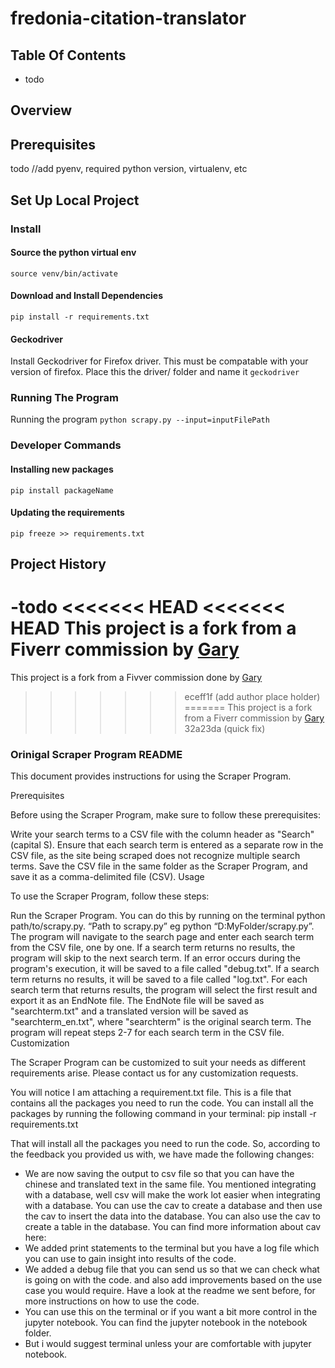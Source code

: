 # fredonia-citation-translator

## Table Of Contents
- todo


## Overview

## Prerequisites
todo
//add pyenv, required python version, virtualenv, etc

## Set Up Local Project

### Install

#### Source the python virtual env
`source venv/bin/activate`

#### Download and Install Dependencies
`pip install -r requirements.txt`

####  Geckodriver

Install Geckodriver for Firefox driver. This must be compatable with your version of firefox. Place this the driver/ folder and name it `geckodriver`

### Running The Program

Running the program
`python scrapy.py --input=inputFilePath`

### Developer Commands

#### Installing new packages
`pip install packageName`

#### Updating the requirements
`pip freeze >> requirements.txt`




## Project History
-todo
<<<<<<< HEAD
<<<<<<< HEAD
This project is a fork from a Fiverr commission by [Gary](email)
=======
This project is a fork from a Fivver commission done by [Gary](email)
>>>>>>> eceff1f (add author place holder)
=======
This project is a fork from a Fiverr commission by [Gary](email)
>>>>>>> 32a23da (quick fix)

### Orinigal Scraper Program README

This document provides instructions for using the Scraper Program.

Prerequisites

Before using the Scraper Program, make sure to follow these prerequisites:

Write your search terms to a CSV file with the column header as "Search" (capital S).
Ensure that each search term is entered as a separate row in the CSV file, as the site being scraped does not recognize multiple search terms.
Save the CSV file in the same folder as the Scraper Program, and save it as a comma-delimited file (CSV).
Usage

To use the Scraper Program, follow these steps:

Run the Scraper Program. You can do this by running on the terminal python path/to/scrapy.py. “Path to scrapy.py” eg python “D:MyFolder/scrapy.py”.
The program will navigate to the search page and enter each search term from the CSV file, one by one.
If a search term returns no results, the program will skip to the next search term.
If an error occurs during the program's execution, it will be saved to a file called "debug.txt".
If a search term returns no results, it will be saved to a file called "log.txt".
For each search term that returns results, the program will select the first result and export it as an EndNote file.
The EndNote file will be saved as "searchterm.txt" and a translated version will be saved as "searchterm_en.txt", where "searchterm" is the original search term.
The program will repeat steps 2-7 for each search term in the CSV file.
Customization

The Scraper Program can be customized to suit your needs as different requirements arise. Please contact us for any customization requests.

You will notice I am attaching a requirement.txt file. This is a file that contains all the packages you need to run the code. You can install all the packages by running the following command in your terminal:
pip install -r requirements.txt

That will install all the packages you need to run the code.
So, according to the feedback you provided us with, we have made the following changes:
- We are now saving the output to csv file so that you can have the chinese and translated text in the same file.
You mentioned integrating with a database, well csv will make the work lot easier when integrating with a database. You can use the cav to create a database and then use the cav to insert the data into the database. You can also use the cav to create a table in the database. You can find more information about cav here:
- We added print statements to the terminal but you have a log file which you can use to gain insight into results of the code.
- We added a debug file that you can send us so that we can check what is going on with the code. and also add improvements based on the
 use case you would require.
 Have a look at the readme we sent before, for more instructions on how to use the code.
 - You can use this on the terminal or if you want a bit more control in the jupyter notebook. You can find the jupyter notebook in the notebook folder.
 - But i would suggest terminal unless your are comfortable with jupyter notebook.
